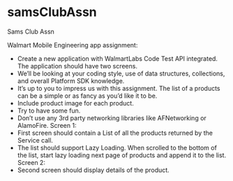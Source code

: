 # samsClubAssn
Sams Club Assn

Walmart Mobile Engineering app assignment: 
- Create a new application with WalmartLabs Code Test API integrated. The application should have two screens.
- We’ll be looking at your coding style, use of data structures, collections, and overall Platform SDK knowledge.
- It’s up to you to impress us with this assignment. The list of a products can be a simple or as fancy as you’d like it to be. 
- Include product image for each product.
- Try to have some fun.
- Don’t use any 3rd party networking libraries like AFNetworking or AlamoFire.
Screen 1:
- First screen should contain a List of all the products returned by the Service call.
- The list should support Lazy Loading. When scrolled to the bottom of the list, start lazy loading next page of products and append it to the list.
Screen 2:
- Second screen should display details of the product.
